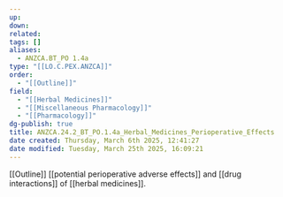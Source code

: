 ```yaml
---
up: 
down: 
related: 
tags: []
aliases:
  - ANZCA.BT_PO 1.4a
type: "[[LO.C.PEX.ANZCA]]"
order:
  - "[[Outline]]"
field:
  - "[[Herbal Medicines]]"
  - "[[Miscellaneous Pharmacology]]"
  - "[[Pharmacology]]"
dg-publish: true
title: ANZCA.24.2_BT_PO.1.4a_Herbal_Medicines_Perioperative_Effects
date created: Thursday, March 6th 2025, 12:41:27
date modified: Tuesday, March 25th 2025, 16:09:21
---
```


[[Outline]] [[potential perioperative adverse effects]] and [[drug interactions]] of [[herbal medicines]].

